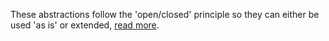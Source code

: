 ﻿These abstractions follow the 'open/closed' principle so they can either be used 'as is' or extended, [read more](http://csswizardry.com/2012/06/the-open-closed-principle-applied-to-css/).